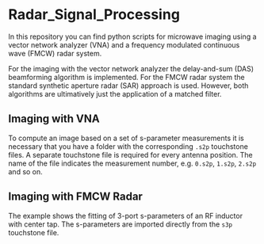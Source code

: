 # Radar_Signal_Processing

In this repository you can find python scripts for microwave imaging using a vector network analyzer (VNA) and a frequency modulated continuous wave (FMCW) radar system.

For the imaging with the vector network analyzer the delay-and-sum (DAS) beamforming algorithm is implemented. For the FMCW radar system the standard synthetic aperture radar (SAR) approach is used. However, both algorithms are ultimatively just the application of a matched filter.

## Imaging with VNA

To compute an image based on a set of s-parameter measurements it is necessary that you have a folder with the corresponding `.s2p` touchstone files. A separate touchstone file is required for every antenna position. The name of the file indicates the measurement number, e.g. `0.s2p`, `1.s2p`, `2.s2p` and so on.

## Imaging with FMCW Radar

The example shows the fitting of 3-port s-parameters of an RF inductor with center tap. The s-parameters are imported directly from the `s3p` touchstone file.
